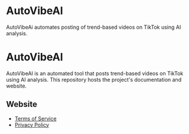 # AutoVibeAI
AutoVibeAi automates posting of trend-based videos on TikTok using AI analysis.

# AutoVibeAI
AutoVibeAI is an automated tool that posts trend-based videos on TikTok using AI analysis. This repository hosts the project's documentation and website.

## Website
- [Terms of Service](https://themedicman91.github.io/AutoVibeAI/terms.html)
- [Privacy Policy](https://themedicman91.github.io/AutoVibeAI/privacy.html)
